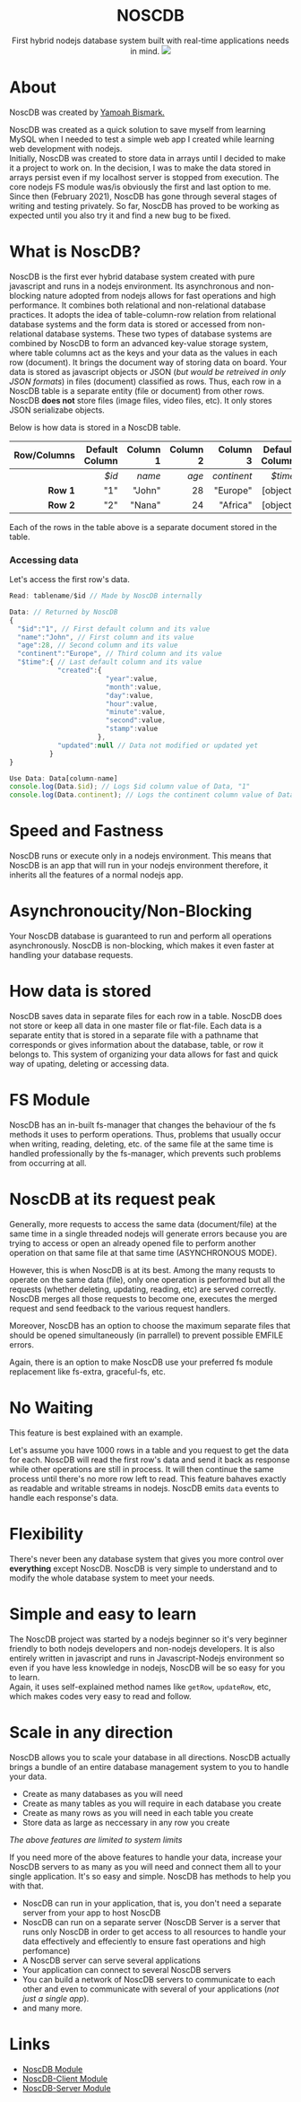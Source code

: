 <h1 align="center"> NOSCDB </h1>
<p align="center">
First hybrid nodejs database system built with real-time applications needs in mind. 
  <img src="https://raw.githubusercontent.com/KBismark/noscdb/fun/assets/ndbs1.png">
</p>

# About    
NoscDB was created by [Yamoah Bismark.](https://github.com/KBismark)    

NoscDB was created as a quick solution to save myself from learning MySQL when I needed to test a simple web app I created while learning web development with nodejs.    
Initially, NoscDB was created to store data in arrays until I decided to make it a project to work on. In the decision, I was to make the data stored in arrays persist even if my localhost server is stopped from execution. The core nodejs FS module was/is obviously the first and last option to me. Since then (February 2021), NoscDB has gone through several stages of writing and testing privately. So far, NoscDB has proved to be working as expected until you also try it and find a new bug to be fixed. 
# What is NoscDB?
NoscDB is the first ever hybrid database system created with pure javascript and runs in a nodejs environment. Its asynchronous and non-blocking nature adopted from nodejs allows for fast operations and high performance. It combines both relational and non-relational database practices. It adopts the idea of table-column-row relation from relational database systems and the form data is stored or accessed from non-relational database systems. These two types of database systems are combined by NoscDB to form an advanced key-value storage system, where table columns act as the keys and your data as the values in each row (document).
It brings the document way of storing data on board. Your data is stored as javascript objects or JSON (*but would be retreived in only JSON formats*) in files (document) classified as rows. Thus, each row in a NoscDB table is a separate entity (file or document) from other rows. NoscDB **does not** store files (image files, video files, etc). It only stores JSON serializabe objects.

Below is how data is stored in a NoscDB table.    

| Row/Columns | Default Column | Column 1 | Column 2 | Column 3 | Default Column |
|--:	|--:	|--:	|--:	|--:	|--:	|
|    | *$id* | *name* | *age* | *continent* | *$time* |
| **Row 1** | "1" | "John" | 28 | "Europe" | [object] |
| **Row 2** | "2" | "Nana" | 24 | "Africa" | [object] |

Each of the rows in the table above is a separate document stored in the table.

### Accessing data
Let's access the first row's data.

```js
Read: tablename/$id // Made by NoscDB internally

Data: // Returned by NoscDB
{
  "$id":"1", // First default column and its value
  "name":"John", // First column and its value
  "age":28, // Second column and its value
  "continent":"Europe", // Third column and its value
  "$time":{ // Last default column and its value
            "created":{
                        "year":value,
                        "month":value,
                        "day":value,
                        "hour":value,
                        "minute":value,
                        "second":value,
                        "stamp":value
                      },
            "updated":null // Data not modified or updated yet
          }
}

Use Data: Data[column-name]
console.log(Data.$id); // Logs $id column value of Data, "1"
console.log(Data.continent); // Logs the continent column value of Data, "Europe"

```
# Speed and Fastness
NoscDB runs or execute only in a nodejs environment. This means that NoscDB is an app that will run in your nodejs environment therefore, it inherits all the features of a normal nodejs app.   
# Asynchronoucity/Non-Blocking 
Your NoscDB database is guaranteed to run and perform all operations asynchronously.
NoscDB is non-blocking, which makes it even faster at handling your database requests.    
# How data is stored
NoscDB saves data in separate files for each row in a table. NoscDB does not store or keep all data in one master file or flat-file. Each data is a separate entity that is stored in a separate file with a pathname that corresponds or gives information about the database, table, or row it belongs to. This system of organizing your data allows for fast and quick way of upating, deleting or accessing data.
# FS Module  
NoscDB has an in-built fs-manager that changes the behaviour of the fs methods it uses to perform operations.
Thus, problems that usually occur when writing, reading, deleting, etc. of the same file at the same time is handled professionally by the fs-manager, which prevents such problems from occurring at all.
# NoscDB at its request peak 
Generally, more requests to access the same data (document/file) at the same time in a single threaded nodejs will generate errors because you are trying to access or open an already opened file to perform another operation on that same file at that same time (ASYNCHRONOUS MODE).   

However, this is when NoscDB is at its best. Among the many requsts to operate on the same data (file), only one operation is performed but all the requests (whether deleting, updating, reading, etc) are served correctly. NoscDB merges all those requests to become one, executes the merged request and send feedback to the various request handlers.  

Moreover, NoscDB has an option to choose the maximum separate files that should be opened simultaneously (in parrallel) to prevent possible EMFILE errors.   

Again, there is an option to make NoscDB use your preferred fs module replacement like fs-extra, graceful-fs, etc.

# No Waiting
This feature is best explained with an example. 

Let's assume you have 1000 rows in a table and you request to get the data for each. NoscDB will read the first row's data and send it back as response while other operations are still in process. It will then continue the same process until there's no more row left to read. This feature bahaves exactly as readable and writable streams in nodejs. NoscDB emits `data` events to handle each response's data.

# Flexibility
There's never been any database system that gives you more control over **everything** except NoscDB. NoscDB is very simple to understand and to modify the whole database system to meet your needs.

# Simple and easy to learn
The NoscDB project was started by a nodejs beginner so it's very beginner friendly to both nodejs developers and non-nodejs developers. It is also entirely written in javascript and runs in Javascript-Nodejs environment so even if you have less knowledge in nodejs, NoscDB will be so easy for you to learn.     
Again, it uses self-explained method names like `getRow`, `updateRow`, etc, which makes codes very easy to read and follow.

# Scale in any direction
NoscDB allows you to scale your database in all directions. NoscDB actually brings a bundle of an entire database management system to you to handle your data. 

- Create as many databases as you will need
- Create as many tables as you will require in each database you create 
- Create as many rows as you will need in each table you create 
- Store data as large as neccessary in any row you create

*The above features are limited to system limits*  

If you need more of the above features to handle your data, increase your NoscDB servers to as many as you will need and connect them all to your single application. It's so easy and simple. NoscDB has methods to help you with that.

- NoscDB can run in your application, that is, you don't need a separate server from your app to host NoscDB
- NoscDB can run on a separate server (NoscDB Server is a server that runs only NoscDB in order to get access to all resources to handle your data effectively and effeciently to ensure fast operations and high perfomance)
- A NoscDB server can serve several applications
- Your application can connect to several NoscDB servers   
- You can build a network of NoscDB servers to communicate to each other and even to communicate with several of your applications (*not just a single app*).
- and many more.

# Links
- [NoscDB Module](https://github.com/KBismark/noscdb/tree/fun/noscdb)
- [NoscDB-Client Module](https://github.com/KBismark/noscdb/tree/fun/client)
- [NoscDB-Server Module](https://github.com/KBismark/noscdb/tree/fun/server)


